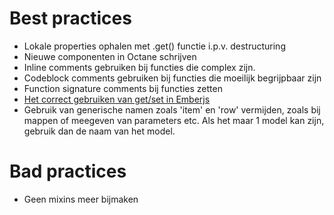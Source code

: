# Best practices

- Lokale properties ophalen met .get() functie i.p.v. destructuring
- Nieuwe componenten in Octane schrijven
- Inline comments gebruiken bij functies die complex zijn.
- Codeblock comments gebruiken bij functies die moeilijk begrijpbaar zijn
- Function signature comments bij functies zetten
- [Het correct gebruiken van get/set in Emberjs](https://spin.atomicobject.com/2020/01/02/when-ember-get/)
- Gebruik van generische namen zoals 'item' en 'row' vermijden, zoals bij mappen of meegeven van parameters etc. Als het maar 1 model kan zijn, gebruik dan de naam van het model.

# Bad practices
- Geen mixins meer bijmaken

